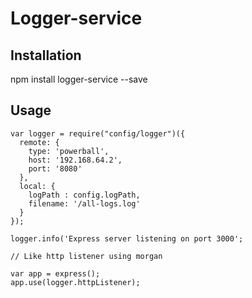 Logger-service
=========

## Installation

  npm install logger-service --save

## Usage
```
var logger = require("config/logger")({
  remote: {
    type: 'powerball',
    host: '192.168.64.2',
    port: '8080'
  },
  local: {
    logPath : config.logPath,
    filename: '/all-logs.log'
  }
});

logger.info('Express server listening on port 3000'; 

// Like http listener using morgan

var app = express();
app.use(logger.httpListener);
```
